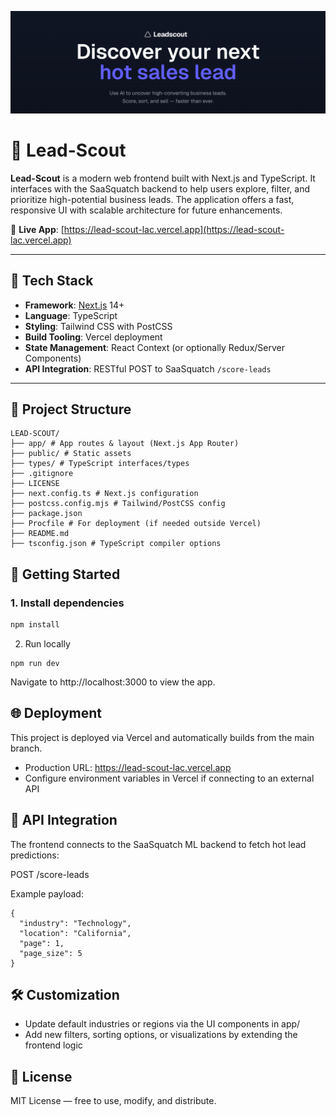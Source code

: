 <p align="center">
  <img src="public/md_assets/banner.png" alt="LeadScout Banner" width="600" />
</p>

# 🚀 Lead-Scout

**Lead-Scout** is a modern web frontend built with Next.js and TypeScript. It interfaces with the SaaSquatch backend to help users explore, filter, and prioritize high-potential business leads. The application offers a fast, responsive UI with scalable architecture for future enhancements.

🔗 **Live App**: [https://lead-scout-lac.vercel.app](https://lead-scout-lac.vercel.app)

---

## 🧩 Tech Stack

- **Framework**: [Next.js](https://nextjs.org/) 14+
- **Language**: TypeScript
- **Styling**: Tailwind CSS with PostCSS
- **Build Tooling**: Vercel deployment
- **State Management**: React Context (or optionally Redux/Server Components)
- **API Integration**: RESTful POST to SaaSquatch `/score-leads`

---

## 📁 Project Structure
```
LEAD-SCOUT/
├── app/ # App routes & layout (Next.js App Router)
├── public/ # Static assets
├── types/ # TypeScript interfaces/types
├── .gitignore
├── LICENSE
├── next.config.ts # Next.js configuration
├── postcss.config.mjs # Tailwind/PostCSS config
├── package.json
├── Procfile # For deployment (if needed outside Vercel)
├── README.md
├── tsconfig.json # TypeScript compiler options
```

## 🚀 Getting Started

### 1. Install dependencies

```bash
npm install
```

2. Run locally
```
npm run dev
```
Navigate to http://localhost:3000 to view the app.


## 🌐 Deployment
This project is deployed via Vercel and automatically builds from the main branch.
- Production URL: https://lead-scout-lac.vercel.app
- Configure environment variables in Vercel if connecting to an external API


## 📡 API Integration
The frontend connects to the SaaSquatch ML backend to fetch hot lead predictions:

POST /score-leads

Example payload:
```
{
  "industry": "Technology",
  "location": "California",
  "page": 1,
  "page_size": 5
}
```

## 🛠️ Customization
- Update default industries or regions via the UI components in app/
- Add new filters, sorting options, or visualizations by extending the frontend logic

## 📄 License
MIT License — free to use, modify, and distribute.